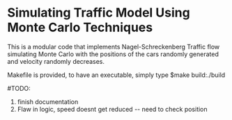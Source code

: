 # Simulating Traffic Model Using Monte Carlo Techniques 

This is a modular code that implements Nagel-Schreckenberg Traffic flow simulating Monte Carlo with the positions of the cars randomly generated and velocity randomly decreases.

Makefile is provided, to have an executable, simply type $make build:./build

#TODO:
  1. finish documentation
  2. Flaw in logic, speed doesnt get reduced -- need to check position

